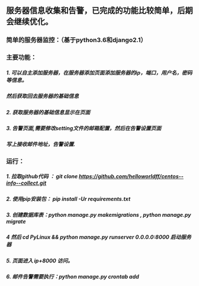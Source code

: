 ## 服务器信息收集和告警，已完成的功能比较简单，后期会继续优化。
### 简单的服务器监控：（基于python3.6和django2.1）
### 主要功能：
##### 1. 可以自主添加服务器，在服务器添加页面添加服务器的ip，端口，用户名，密码等信息。
##### 然后获取回去服务器的基础信息
##### 2. 获取服务器的基础信息显示在页面
##### 3. 告警页面,需要修改setting文件的邮箱配置，然后在告警设置页面
##### 写上接收邮件地址，告警设置.
### 运行：
##### 1. 拉取github代码 ：   git clone https://github.com/helloworldff/centos--info--collect.git
##### 2. 使用pip安装包： pip install -Ur requirements.txt
##### 3. 创建数据库表：python manage.py makemigrations , python manage.py migrate 
##### 4  然后 cd PyLinux && python manage.py runserver 0.0.0.0:8000 启动服务器
##### 5. 页面进入 ip+8000 访问。 
##### 6. 邮件告警需要执行：python manage.py crontab add
